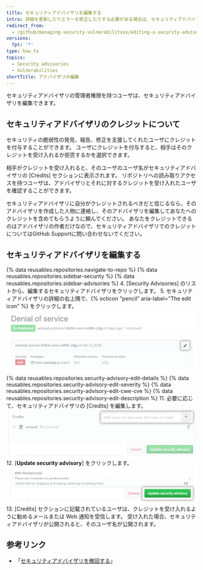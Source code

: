 ```yaml
---
title: セキュリティアドバイザリを編集する
intro: 詳細を更新したりエラーを修正したりする必要がある場合は、セキュリティアドバイザリのメタデータと説明を編集できます。
redirect_from:
  - /github/managing-security-vulnerabilities/editing-a-security-advisory
versions:
  fpt: '*'
type: how_to
topics:
  - Security advisories
  - Vulnerabilities
shortTitle: アドバイザリの編集
---
```


セキュリティアドバイザリの管理者権限を持つユーザは、セキュリティアドバイザリを編集できます。

## セキュリティアドバイザリのクレジットについて

セキュリティの脆弱性の発見、報告、修正を支援してくれたユーザにクレジットを付与することができます。 ユーザにクレジットを付与すると、相手はそのクレジットを受け入れるか拒否するかを選択できます。

相手がクレジットを受け入れると、そのユーザのユーザ名がセキュリティアドバイザリの [Credits] セクションに表示されます。 リポジトリへの読み取りアクセスを持つユーザは、アドバイザリとそれに対するクレジットを受け入れたユーザを確認することができます。

セキュリティアドバイザリに自分がクレジットされるべきだと信じるなら、そのアドバイザリを作成した人物に連絡し、そのアドバイザリを編集してあなたへのクレジットを含めてもらうように頼んでください。 あなたをクレジットできるのはアドバイザリの作者だけなので、セキュリティアドバイザリでのクレジットについてはGitHub Supportに問い合わせないでください。

## セキュリティアドバイザリを編集する

{% data reusables.repositories.navigate-to-repo %}
{% data reusables.repositories.sidebar-security %}
{% data reusables.repositories.sidebar-advisories %}
4. [Security Advisories] のリストから、編集するセキュリティアドバイザリをクリックします。
5. セキュリティアドバイザリの詳細の右上隅で、{% octicon "pencil" aria-label="The edit icon" %} をクリックします。 ![セキュリティアドバイザリの [Edit] ボタン](/assets/images/help/security/security-advisory-edit-button.png)
{% data reusables.repositories.security-advisory-edit-details %}
{% data reusables.repositories.security-advisory-edit-severity %}
{% data reusables.repositories.security-advisory-edit-cwe-cve %}
{% data reusables.repositories.security-advisory-edit-description %}
11. 必要に応じて、セキュリティアドバイザリの [Credits] を編集します。 ![セキュリティアドバイザリのクレジット](/assets/images/help/security/security-advisory-credits.png)
12. [**Update security advisory**] をクリックします。 !["Update security advisory" button](/assets/images/help/security/update-advisory-button.png)
13. [Credits] セクションに記載されているユーザは、クレジットを受け入れるように勧めるメールまたは Web 通知を受信します。 受け入れた場合、セキュリティアドバイザリが公開されると、そのユーザ名が公開されます。

## 参考リンク

- 「[セキュリティアドバイザリを撤回する](/github/managing-security-vulnerabilities/withdrawing-a-security-advisory)」
